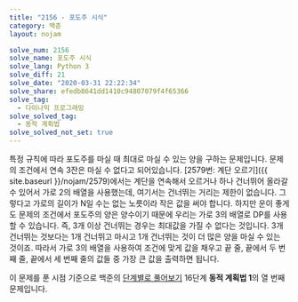 ```yaml
---
title: "2156 - 포도주 시식"
category: 백준
layout: nojam

solve_num: 2156
solve_name: 포도주 시식
solve_lang: Python 3
solve_diff: 21
solve_date: "2020-03-31 22:22:34"
solve_share: efedb8641dd1410c94807079f4f65366
solve_tag:
  - 다이나믹 프로그래밍
solve_solved_tag:
  - 동적 계획법
solve_solved_not_set: true
---
```


특정 규칙에 따라 포도주를 마실 때 최대로 마실 수 있는 양을 구하는 문제입니다. 문제의 조건에서 연속 3잔은 마실 수 없다고 되어있습니다. [2579번: 계단 오르기]({{ site.baseurl }}/nojam/2579)에서는 계단을 연속해서 오르거나 하나 건너뛰어 올라갈 수 있어서 가로 2의 배열을 사용했는데, 여기서는 건너뛰는 거리는 제한이 없습니다. 그렇다고 가로의 길이가 N일 수는 없는 노릇이라 작은 값을 써야 합니다. 하지만 운이 좋게도 문제의 조건에서 포도주의 양은 양수이기 때문에 우리는 가로 3의 배열로 DP를 사용할 수 있습니다. 즉, 3개 이상 건너뛰는 경우는 최대값을 가질 수 없다는 것입니다. 3개 건너뛰는 것보다는 1개 건너뛰고 마시고 1개 건너뛰는 것이 더 많은 양을 마실 수 있는 것이죠. 따라서 가로 3의 배열을 사용하여 조건에 맞게 값을 채우고 끝 줄, 끝에서 두 번째 줄, 끝에서 세 번째 줄의 값들 중 가장 큰 값을 출력하면 됩니다.

이 문제를 푼 시점 기준으로 백준의 [단계별로 풀어보기](http://noj.am/p/s) 16단계 **동적 계획법 1**의 열 번째 문제입니다.
